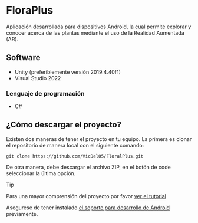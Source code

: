 # FloraPlus

Aplicación desarrollada para dispositivos Android, la cual permite explorar y conocer acerca de las plantas mediante el uso de la Realidad Aumentada (AR).

## Software

- Unity (preferiblemente versión 2019.4.40f1)
- Visual Studio 2022

### Lenguaje de programación

- C#

## ¿Cómo descargar el proyecto?

Existen dos maneras de tener el proyecto en tu equipo. La primera es clonar el repositorio de manera local con el siguiente comando:

```
git clone https://github.com/VicDel05/FloralPlus.git
```

De otra manera, debe descargar el archivo ZIP, en el botón de code seleccionar la última opción.

> [!TIP]
> Para una mayor comprensión del proyecto por favor [ver el tutorial](https://www.youtube.com/watch?v=TI599JorZ5M&list=PLSc07dYXbtBmf2iF6GeWV_lvHaqLMJWdp)

Asegurese de tener instalado [el soporte para desarrollo de Android](https://download.unity3d.com/download_unity/ffc62b691db5/TargetSupportInstaller/UnitySetup-Android-Support-for-Editor-2019.4.40f1.exe) previamente.
